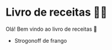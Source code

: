# Livro de receitas :man_cook:

Olá! Bem vindo ao livro de receitas :wave:

- Strogonoff de frango



